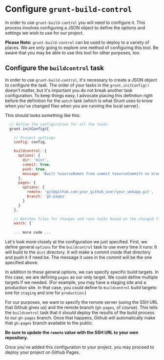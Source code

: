 # Configure `grunt-build-control`
In order to use `grunt-build-control` you will need to configure it. This process involves configuring a JSON object to define the options and settings we wish to use for our project.

**Please Note:** `grunt-build-control` can be used to deploy to a variety of places. We are only going to explore one method of configuring this tool. Be aware that you may be able to use this tool for other purposes, too.

## Configure the `buildcontrol` task
In order to use `grunt-build-control`, it's necessary to create a JSON object to configure the task. The order of your tasks in the `grunt.initConfig()` doesn't matter, but it's important you do not break another task configuration. To keep things easy, I advocate placing this definition right before the definition for the `watch` task (which is what Grunt uses to know when you've changed files when you are running the local server).

This should looks something like this:

```js
  // Define the configuration for all the tasks
  grunt.initConfig({

    // Project settings
    config: config,

    buildcontrol: {
      options: {
        dir: 'dist',
        commit: true,
        push: true,
        message: 'Built %sourceName% from commit %sourceCommit% on branch %sourceBranch%'
      },
      pages: {
        options: {
          remote: 'git@github.com:your_github_user/your_webapp.git',
          branch: 'gh-pages'
        }
      }
    },

    // Watches files for changes and runs tasks based on the changed files
    watch: {
    
    ... more code ...
```

Let's look more closely at the configuration we just specified. First, we define general `options` for the `buildcontrol` task to use every time it runs: It will build to the `dist` directory. It will make a commit inside that directory and push it if need be. The message it uses in the commit will be the one specified above.

In addition to these general options, we can specify specific build targets. In this case, we are defining `pages` as our only target. We could define multiple targets if we needed. (For example, you may have a staging site and a production site. In that case, you could define to `buildcontrol` build targets: one for `staging` and one for `production`.)

For our purposes, we want to specify the remote server (using the SSH URL that Github gives us) and the remote branch (`gh-pages`, of course). This tells the `buildcontrol` task that it should deploy the results of the build process to our `gh-pages` branch. Once that happens, Github will automatically make that `gh-pages` branch available to the public.

**Be sure to update the `remote` value with the SSH URL to your own repository.**

Once you've added this configuration to your project, you may proceed to deploy your project on Github Pages.